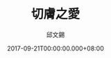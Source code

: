 ---
issue: 242
title: 切膚之愛
author: 邱文錫
date: 2017-09-21T00:00:00.000+08:00
topic: 生活
difficulty: 2
wikidata: Q98095644
wikidata_link: https://www.wikidata.org/wiki/Q98095644
author_wikidata_link: https://www.wikidata.org/wiki/Q98096294
author_wikidata: Q98096294
---